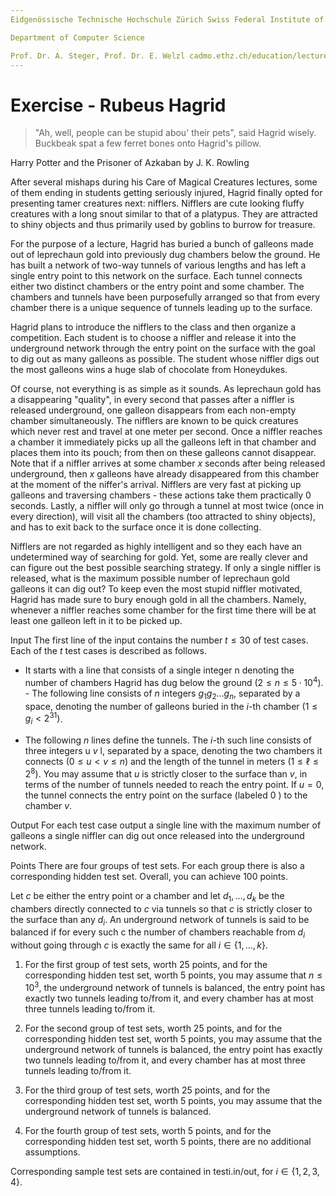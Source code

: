 ```yaml
---
Eidgenössische Technische Hochschule Zürich Swiss Federal Institute of Technology Zurich Algorithms Lab HS22

Department of Computer Science

Prof. Dr. A. Steger, Prof. Dr. E. Welzl cadmo.ethz.ch/education/lectures/HS22/algolab
---
```


# Exercise - Rubeus Hagrid

> "Ah, well, people can be stupid abou' their pets", said Hagrid wisely. Buckbeak spat a few ferret bones onto Hagrid's pillow.

Harry Potter and the Prisoner of Azkaban by J. K. Rowling

After several mishaps during his Care of Magical Creatures lectures, some of them ending in students getting seriously injured, Hagrid finally opted for presenting tamer creatures next: nifflers. Nifflers are cute looking fluffy creatures with a long snout similar to that of a platypus. They are attracted to shiny objects and thus primarily used by goblins to burrow for treasure.

For the purpose of a lecture, Hagrid has buried a bunch of galleons made out of leprechaun gold into previously dug chambers below the ground. He has built a network of two-way tunnels of various lengths and has left a single entry point to this network on the surface. Each tunnel connects either two distinct chambers or the entry point and some chamber. The chambers and tunnels have been purposefully arranged so that from every chamber there is a unique sequence of tunnels leading up to the surface.

Hagrid plans to introduce the nifflers to the class and then organize a competition. Each student is to choose a niffler and release it into the underground network through the entry point on the surface with the goal to dig out as many galleons as possible. The student whose niffler digs out the most galleons wins a huge slab of chocolate from Honeydukes.

Of course, not everything is as simple as it sounds. As leprechaun gold has a disappearing "quality", in every second that passes after a niffler is released underground, one galleon disappears from each non-empty chamber simultaneously. The nifflers are known to be quick creatures which never rest and travel at one meter per second. Once a niffler reaches a chamber it immediately picks up all the galleons left in that chamber and places them into its pouch; from then on these galleons cannot disappear. Note that if a niffler arrives at some chamber $x$ seconds after being released underground, then $x$ galleons have already disappeared from this chamber at the moment of the niffer's arrival. Nifflers are very fast at picking up galleons and traversing chambers - these actions take them practically 0 seconds. Lastly, a niffler will only go through a tunnel at most twice (once in every direction), will visit all the chambers (too attracted to shiny objects), and has to exit back to the surface once it is done collecting.

Nifflers are not regarded as highly intelligent and so they each have an undetermined way of searching for gold. Yet, some are really clever and can figure out the best possible searching strategy. If only a single niffler is released, what is the maximum possible number of leprechaun gold galleons it can dig out? To keep even the most stupid niffler motivated, Hagrid has made sure to bury enough gold in all the chambers. Namely, whenever a niffler reaches some chamber for the first time there will be at least one galleon left in it to be picked up.

Input The first line of the input contains the number $t \leqslant 30$ of test cases. Each of the $t$ test cases is described as follows.

- It starts with a line that consists of a single integer $\mathrm{n}$ denoting the number of chambers Hagrid has dug below the ground $\left(2 \leqslant n \leqslant 5 \cdot 10^{4}\right)$. - The following line consists of $n$ integers $g_{1} g_{2} \ldots g_{n}$, separated by a space, denoting the number of galleons buried in the $i$-th chamber $\left(1 \leqslant g_{i}<2^{31}\right)$.

- The following $n$ lines define the tunnels. The $i$-th such line consists of three integers u $v$ l, separated by a space, denoting the two chambers it connects $(0 \leqslant u<v \leqslant n)$ and the length of the tunnel in meters $\left(1 \leqslant \ell \leqslant 2^{8}\right)$. You may assume that $u$ is strictly closer to the surface than $v$, in terms of the number of tunnels needed to reach the entry point. If $u=0$, the tunnel connects the entry point on the surface (labeled 0 ) to the chamber $v$.

Output For each test case output a single line with the maximum number of galleons a single niffler can dig out once released into the underground network.

Points There are four groups of test sets. For each group there is also a corresponding hidden test set. Overall, you can achieve 100 points.

Let $c$ be either the entry point or a chamber and let $d_{1}, \ldots, d_{k}$ be the chambers directly connected to $c$ via tunnels so that $c$ is strictly closer to the surface than any $d_{i}$. An underground network of tunnels is said to be balanced if for every such c the number of chambers reachable from $d_{i}$ without going through $c$ is exactly the same for all $i \in\{1, \ldots, k\}$.

1. For the first group of test sets, worth 25 points, and for the corresponding hidden test set, worth 5 points, you may assume that $n \leqslant 10^{3}$, the underground network of tunnels is balanced, the entry point has exactly two tunnels leading to/from it, and every chamber has at most three tunnels leading to/from it.

2. For the second group of test sets, worth 25 points, and for the corresponding hidden test set, worth 5 points, you may assume that the underground network of tunnels is balanced, the entry point has exactly two tunnels leading to/from it, and every chamber has at most three tunnels leading to/from it.

3. For the third group of test sets, worth 25 points, and for the corresponding hidden test set, worth 5 points, you may assume that the underground network of tunnels is balanced.

4. For the fourth group of test sets, worth 5 points, and for the corresponding hidden test set, worth 5 points, there are no additional assumptions.

Corresponding sample test sets are contained in testi.in/out, for $i \in\{1,2,3,4\}$.
